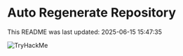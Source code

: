 # Auto Regenerate Repository

This README was last updated: 2025-06-15 15:47:35

 ![TryHackMe](https://tryhackme.com/badge/533634)